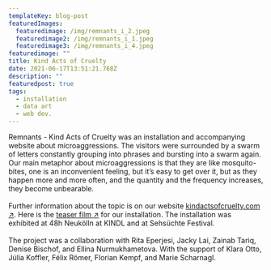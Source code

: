 ```yaml
---
templateKey: blog-post
featuredImages:
  featuredimage: /img/remnants_i_2.jpeg
  featuredimage2: /img/remnants_i_1.jpeg
  featuredimage3: /img/remnants_i_4.jpeg
featuredimage: ""
title: Kind Acts of Cruelty
date: 2021-06-17T13:51:21.768Z
description: ""
featuredpost: true
tags:
  - installation
  - data art
  - web dev.
---
```

Remnants - Kind Acts of Cruelty was an installation and accompanying website about microaggressions. The visitors were surrounded by a swarm of letters constantly grouping into phrases and bursting into a swarm again. Our main metaphor about microaggressions is that they are like mosquito-bites, one is an inconvenient feeling, but it’s easy to get over it, but as they happen more and more often, and the quantity and the frequency increases, they become unbearable.\
\
Further information about the topic is on our website [kindactsofcruelty.com ↗](https://kindactsofcruelty.com/). Here is the [teaser film ↗](https://vimeo.com/509402966) for our installation. The installation was exhibited at 48h Neukölln at KINDL and at Sehsüchte Festival.\
\
The project was a collaboration with Rita Eperjesi, Jacky Lai, Zainab Tariq, Denise Bischof, and Ellina Nurmukhametova. With the support of Klara Otto, Júlia Koffler, Félix Römer, Florian Kempf, and Marie Scharnagl.